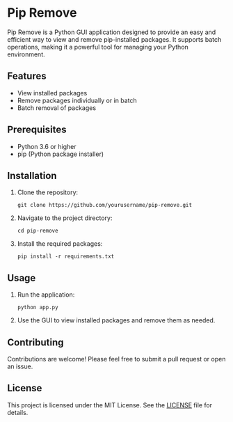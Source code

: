 # Pip Remove

Pip Remove is a Python GUI application designed to provide an easy and efficient way to view and remove pip-installed packages. It supports batch operations, making it a powerful tool for managing your Python environment.

## Features

- View installed packages
- Remove packages individually or in batch
- Batch removal of packages

## Prerequisites

- Python 3.6 or higher
- pip (Python package installer)

## Installation

1. Clone the repository:
   ```
   git clone https://github.com/yourusername/pip-remove.git
   ```
2. Navigate to the project directory:
   ```
   cd pip-remove
   ```
3. Install the required packages:
   ```
   pip install -r requirements.txt
   ```

## Usage

1. Run the application:
   ```
   python app.py
   ```
2. Use the GUI to view installed packages and remove them as needed.

## Contributing

Contributions are welcome! Please feel free to submit a pull request or open an issue.

## License

This project is licensed under the MIT License. See the [LICENSE](LICENSE) file for details.
